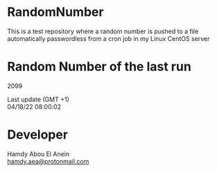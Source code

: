 # RandomNumber    
This is a test repository where a random number is pushed to a file automatically passwordless from a cron job in my Linux CentOS server    
# Random Number of the last run   
2099
      
Last update (GMT +1)    
04/18/22 08:00:02
# Developer    
Hamdy Abou El Anein   
hamdy.aea@protonmail.com
